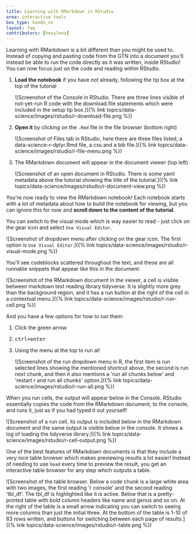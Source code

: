 ```yaml
---
title: Learning with RMarkdown in RStudio
area: interactive tools
box_type: hands_on
layout: faq
contributors: [hexylena]
---
```


Learning with RMarkdown is a bit different than you might be used to. Instead of copying and pasting code from the GTN into a document you'll instead be able to run the code directly as it was written, inside RStudio! You can now focus just on the code and reading within RStudio.

1. **Load the notebook** if you have not already, following the tip box at the top of the tutorial

   ![Screenshot of the Console in RStudio. There are three lines visible of not-yet-run R code with the download.file statements which were included in the setup tip box.]({% link topics/data-science/images/rstudio/r-download-file.png %})

2. **Open it** by clicking on the `.Rmd` file in the file browser (bottom right)

   ![Screenshot of Files tab in RStudio, here there are three files listed, a data-science-r-dplyr.Rmd file, a css and a bib file.]({% link topics/data-science/images/rstudio/r-file-menu.png %})

3. The RMarkdown document will appear in the document viewer (top left)

   ![Screenshot of an open document in RStudio. There is some yaml metadata above the tutorial showing the title of the tutorial.]({% link topics/data-science/images/rstudio/r-document-view.png %})

You're now ready to view the RMarkdown notebook! Each notebook starts with a lot of metadata about how to build the notebook for viewing, but you can ignore this for now and **scroll down to the content of the tutorial**.

You can switch to the visual mode which is way easier to read - just click on the gear icon and select `Use Visual Editor`.

![Screenshot of dropdown menu after clicking on the gear icon. The first option is `Use Visual Editor`.]({% link topics/data-science/images/rstudio/r-visual-mode.png %})

You'll see codeblocks scattered throughout the text, and these are all runnable snippets that appear like this in the document:

![Screenshot of the RMarkdown document in the viewer, a cell is visible between markdown text reading library tidyverse. It is slightly more grey than the background region, and it has a run button at the right of the cell in a contextual menu.]({% link topics/data-science/images/rstudio/r-run-cell.png %})

And you have a few options for how to run them:

1. Click the green arrow
2. <kbd>ctrl+enter</kbd>
3. Using the menu at the top to run all

   ![Screenshot of the run dropdown menu in R, the first item is run selected lines showing the mentioned shortcut above, the second is run next chunk, and then it also mentions a 'run all chunks below' and 'restart r and run all chunks' option.]({% link topics/data-science/images/rstudio/r-run-all.png %})

When you run cells, the output will appear below in the Console. RStudio essentially copies the code from the RMarkdown document, to the console, and runs it, just as if you had typed it out yourself!

![Screenshot of a run cell, its output is included below in the RMarkdown document and the same output is visible below in the console. It shows a log of loading the tidyverse library.]({% link topics/data-science/images/rstudio/r-cell-output.png %})

One of the best features of RMarkdown documents is that they include a very nice table browser which makes previewing results a lot easier! Instead of needing to use `head` every time to preview the result, you get an interactive table browser for any step which outputs a table.

![Screenshot of the table browser. Below a code chunk is a large white area with two images, the first reading 'r console' and the second reading 'tbl_df'. The tbl_df is highlighted like it is active. Below that is a pretty-printed table with bold column headers like name and genus and so on. At the right of the table is a small arrow indicating you can switch to seeing more columns than just the initial three. At the bottom of the table is 1-10 of 83 rows written, and buttons for switching between each page of results.]({% link topics/data-science/images/rstudio/r-table.png %})
